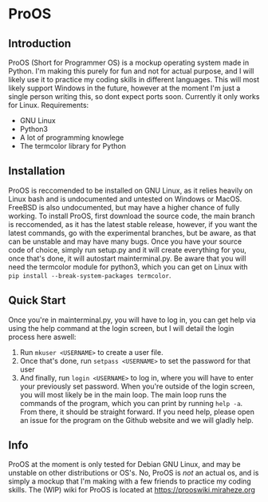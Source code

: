 # ProOS

## Introduction

ProOS (Short for Programmer OS) is a mockup operating system made in Python. I'm making this purely for fun and not for actual purpose, and I will likely use it to practice my coding skills in different languages.
This will most likely support Windows in the future, however at the moment I'm just a single person writing this, so dont expect ports soon. Currently it only works for Linux.
Requirements:
- GNU Linux
- Python3
- A lot of programming knowlege
- The termcolor library for Python

## Installation

ProOS is reccomended to be installed on GNU Linux, as it relies heavily on Linux bash and is undocumented and untested on Windows or MacOS.
FreeBSD is also undocumented, but may have a higher chance of fully working.
To install ProOS, first download the source code, the main branch is reccomended, as it has the latest stable release, however, if you want the latest commands, go with the experimental branches, but be aware, as that can be unstable and may have many bugs.
Once you have your source code of choice, simply run setup.py and it will create everything for you, once that's done, it will autostart mainterminal.py.
Be aware that you will need the termcolor module for python3, which you can get on Linux with `pip install --break-system-packages termcolor`.

## Quick Start

Once you're in mainterminal.py, you will have to log in, you can get help via using the help command at the login screen, but I will detail the login process here aswell:
1. Run `mkuser <USERNAME>` to create a user file.
2. Once that's done, run `setpass <USERNAME>` to set the password for that user
3. And finally, run `login <USERNAME>` to log in, where you will have to enter your previously set password.
When you're outside of the login screen, you will most likely be in the main loop. The main loop runs the commands of the program, which you can print by running `help -a`.
From there, it should be straight forward. If you need help, please open an issue for the program on the Github website and we will gladly help.

## Info

ProOS at the moment is only tested for Debian GNU Linux, and may be unstable on other distributions or OS's.
No, ProOS is _not_ an actual os, and is simply a mockup that I'm making with a few friends to practice my coding skills.
The (WIP) wiki for ProOS is located at https://prooswiki.miraheze.org
